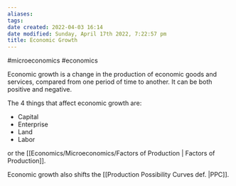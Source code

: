 ```yaml
---
aliases: 
tags: 
date created: 2022-04-03 16:14
date modified: Sunday, April 17th 2022, 7:22:57 pm
title: Economic Growth
---
```


#microeconomics #economics

Economic growth is a change in the production of economic goods and services, compared from one period of time to another. It can be both positive and negative.

The 4 things that affect economic growth are:

- Capital
- Enterprise
- Land
- Labor

or the [[Economics/Microeconomics/Factors of Production | Factors of Production]].

Economic growth also shifts the [[Production Possibility Curves def. |PPC]].
